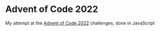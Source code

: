 # Advent of Code 2022

My attempt at the [Advent of Code 2022](https://adventofcode.com/2022) challenges, done in JavaScript
